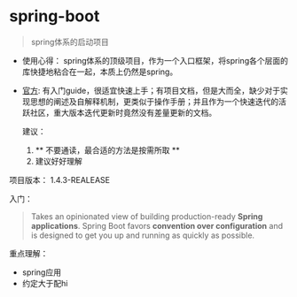 # spring-boot

> spring体系的启动项目

* 使用心得：
   spring体系的顶级项目，作为一个入口框架，将spring各个层面的库快捷地粘合在一起，本质上仍然是spring。

* [官方](http://spring.io/projects/spring-boot):
  有入门guide，很适宜快速上手；有项目文档，但是大而全，缺少对于实现思想的阐述及自解释机制，更类似于操作手册；并且作为一个快速迭代的活跃社区，重大版本迭代更新时竟然没有差量更新的文档。

    建议：
      
     1. ** 不要通读，最合适的方法是按需所取 **
     2. 建议好好理解

项目版本： 1.4.3-REALEASE

入门：
>Takes an opinionated view of building production-ready **Spring applications**. Spring Boot favors **convention over configuration** and is designed to get you up and running as quickly as possible.

重点理解：
 * spring应用
 * 约定大于配hi
   
